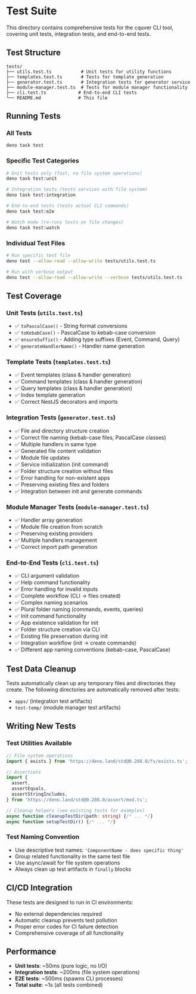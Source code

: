 # Test Suite

This directory contains comprehensive tests for the cquver CLI tool, covering unit tests, integration tests, and end-to-end tests.

## Test Structure

```
tests/
├── utils.test.ts           # Unit tests for utility functions
├── templates.test.ts       # Tests for template generation
├── generator.test.ts       # Integration tests for generator service
├── module-manager.test.ts  # Tests for module manager functionality
├── cli.test.ts            # End-to-end CLI tests
└── README.md              # This file
```

## Running Tests

### All Tests

```bash
deno task test
```

### Specific Test Categories

```bash
# Unit tests only (fast, no file system operations)
deno task test:unit

# Integration tests (tests services with file system)
deno task test:integration

# End-to-end tests (tests actual CLI commands)
deno task test:e2e

# Watch mode (re-runs tests on file changes)
deno task test:watch
```

### Individual Test Files

```bash
# Run specific test file
deno test --allow-read --allow-write tests/utils.test.ts

# Run with verbose output
deno test --allow-read --allow-write --verbose tests/utils.test.ts
```

## Test Coverage

### Unit Tests (`utils.test.ts`)

- ✅ `toPascalCase()` - String format conversions
- ✅ `toKebabCase()` - PascalCase to kebab-case conversion
- ✅ `ensureSuffix()` - Adding type suffixes (Event, Command, Query)
- ✅ `generateHandlerName()` - Handler name generation

### Template Tests (`templates.test.ts`)

- ✅ Event templates (class & handler generation)
- ✅ Command templates (class & handler generation)
- ✅ Query templates (class & handler generation)
- ✅ Index template generation
- ✅ Correct NestJS decorators and imports

### Integration Tests (`generator.test.ts`)

- ✅ File and directory structure creation
- ✅ Correct file naming (kebab-case files, PascalCase classes)
- ✅ Multiple handlers in same type
- ✅ Generated file content validation
- ✅ Module file updates
- ✅ Service initialization (init command)
- ✅ Folder structure creation without files
- ✅ Error handling for non-existent apps
- ✅ Preserving existing files and folders
- ✅ Integration between init and generate commands

### Module Manager Tests (`module-manager.test.ts`)

- ✅ Handler array generation
- ✅ Module file creation from scratch
- ✅ Preserving existing providers
- ✅ Multiple handlers management
- ✅ Correct import path generation

### End-to-End Tests (`cli.test.ts`)

- ✅ CLI argument validation
- ✅ Help command functionality
- ✅ Error handling for invalid inputs
- ✅ Complete workflow (CLI → files created)
- ✅ Complex naming scenarios
- ✅ Plural folder naming (commands, events, queries)
- ✅ Init command functionality
- ✅ App existence validation for init
- ✅ Folder structure creation via CLI
- ✅ Existing file preservation during init
- ✅ Integration workflow (init → create commands)
- ✅ Different app naming conventions (kebab-case, PascalCase)

## Test Data Cleanup

Tests automatically clean up any temporary files and directories they create. The following directories are automatically removed after tests:

- `apps/` (integration test artifacts)
- `test-temp/` (module manager test artifacts)

## Writing New Tests

### Test Utilities Available

```typescript
// File system operations
import { exists } from 'https://deno.land/std@0.208.0/fs/exists.ts';

// Assertions
import {
  assert,
  assertEquals,
  assertStringIncludes,
} from 'https://deno.land/std@0.208.0/assert/mod.ts';

// Cleanup helpers (see existing tests for examples)
async function cleanupTestDir(path: string) {/* ... */}
async function setupTestDir() {/* ... */}
```

### Test Naming Convention

- Use descriptive test names: `'ComponentName - does specific thing'`
- Group related functionality in the same test file
- Use async/await for file system operations
- Always clean up test artifacts in `finally` blocks

## CI/CD Integration

These tests are designed to run in CI environments:

- No external dependencies required
- Automatic cleanup prevents test pollution
- Proper error codes for CI failure detection
- Comprehensive coverage of all functionality

## Performance

- **Unit tests**: ~50ms (pure logic, no I/O)
- **Integration tests**: ~200ms (file system operations)
- **E2E tests**: ~500ms (spawns CLI processes)
- **Total suite**: ~1s (all tests combined)
